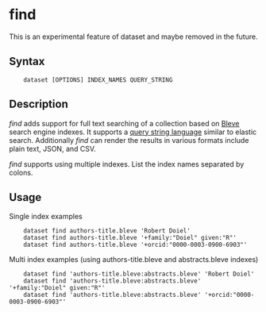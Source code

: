 
# find

This is an experimental feature of dataset and maybe removed in the future.

## Syntax

```
    dataset [OPTIONS] INDEX_NAMES QUERY_STRING
```

## Description

_find_ adds support for full text searching of a collection based on [Bleve](https://www.blevesearch.com) search
engine indexes.  It supports a [query string language](http://www.blevesearch.com/docs/Query-String-Query/) 
similar to elastic search. Additionally _find_ can render the results in various formats include plain text, JSON, and CSV.

_find_ supports using multiple indexes. List the index names separated by colons.

## Usage

Single index examples

```
    dataset find authors-title.bleve 'Robert Doiel'
    dataset find authors-title.bleve '+family:"Doiel" given:"R"'
    dataset find authors-title.bleve '+orcid:"0000-0003-0900-6903"'
```

Multi index examples (using authors-title.bleve and abstracts.bleve indexes)

```
    dataset find 'authors-title.bleve:abstracts.bleve' 'Robert Doiel'
    dataset find 'authors-title.bleve:abstracts.bleve' '+family:"Doiel" given:"R"'
    dataset find 'authors-title.bleve:abstracts.bleve' '+orcid:"0000-0003-0900-6903"'
```
